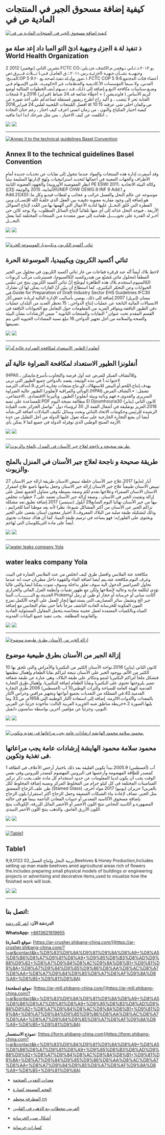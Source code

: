 # كيفية إضافة مسحوق الجير في المنتجات المادية ص في

<a href="https://swt.shibang-china.com/?l=ar&img&k=%D9%83%D9%8A%D9%81%D9%8A%D8%A9+%D8%A5%D8%B6%D8%A7%D9%81%D8%A9+%D9%85%D8%B3%D8%AD%D9%88%D9%82+%D8%A7%D9%84%D8%AC%D9%8A%D8%B1+%D9%81%D9%8A+%D8%A7%D9%84%D9%85%D9%86%D8%AA%D8%AC%D8%A7%D8%AA+%D8%A7%D9%84%D9%85%D8%A7%D8%AF%D9%8A%D8%A9+%D8%B5+%D9%81%D9%8A" target="_blank">![كيفية إضافة مسحوق الجير في المنتجات المادية ص في](http://static.shibang-china.com/all-800x300/977.jpg)</a>

## ذ ﺗﻧﻔﻳذ ﻟﺔ ﺔ اﻟﺟزﺋﻳ وﺟﻳﻬﻳﺔ ﺎدئ اﻟﺗو اﻟﻣﺑﺎ داد إﻋد ﺻﻠﺔ ﻣو World Health Organization
2 تشرين الثاني (نوفمبر) 2012.FCTC CO.ﻳو.٢٠١٢.ذ.ﺛـﺎﻧﻲ ﻧـوﻓﻣﺑر.م.اﻟﻛﺷف.ﻋن.ﻳﻠﻲ: وﺟﻳﻬﻳــﺔ ﺑﺷــﺄن.ﺟﻳﻬﻳـﺔ اﻟﺟزﺋﻳـﺔ.رس.٢٠١١.؛.ق اﻟﻌﺎﻣـﻝ ﻓـﻲ.ﺎ ﺛـــﻼث ﻓـــرق.ﺋص اﻟﻣﻧـﺗﺞ؛.OP 5 9.١.ﺗﻣوز ﻳوﻟﻳ.ﻟﺔ.ﺗﻧﻔﻳذ.ﻟﺻﺣﺔ.ﺑﻎ.٢٠.FCTC COP 5 9.6.أﻋﺿﺎء ﻓﺋﺎت اﻟﻣﺟﺗﻣﻊ اﻟﻣدﻧﻲ، وﻻ.ﺳﻳﻣﺎ اﻟﻣؤﺳﺳﺎت اﻷ.ﻛﺎدﻳﻣﻳﺔ واﻟﻣﻧظﻣﺎت ﻏﻳر اﻟﺣﻛوﻣﻳـﺔ، ﻋﻠـﻰ اﻹﺳـﻬﺎم ﻓـﻲ وﺿـﻊ.ﺳﻳﺎﺳﺎت ﻣﻛﺎﻓﺣﺔ اﻟﺗﺑﻎ.و.إﺿﺎﻓﺔ إﻟﻰ ذﻟـك،.ﻗـد ﺗ.ﺳـﻬم.أﻳﺿـ.الخطوات المثالية لوضع كريم الأساس ( فاونديشن ) + أخطاء شائعة قد.24 شباط (فبراير) 2016.وَ لا مُنتجات العَناية بَحر لا يَنضب ، وَ أكيد راح أطرح ريفيوز مُستقلة تَساعدكم على أخذ صَورة عن أفضل المُنتجات المُحببة لقلبي.24 فبراير,2016 at 10:15 ص.وكمان احلى شي عرفته كيفية اختيار المكياج والتون ، من زمان اتمنى اعرف كيف اختار ، رغم حنان النجادة اتكلمت عن كيف الاختيار ، بس مثل شرحك ابدا ابدا مافيه ،.


<a href="https://whatsapp.shibangsoft.com/WhatsApp.php" target="_blank" title="WhatsApp">![](http://static.shibang-china.com/icon/whatsapp.png)</a> <a href="https://swt.shibang-china.com/?l=ar&icon&k=%D9%83%D9%8A%D9%81%D9%8A%D8%A9+%D8%A5%D8%B6%D8%A7%D9%81%D8%A9+%D9%85%D8%B3%D8%AD%D9%88%D9%82+%D8%A7%D9%84%D8%AC%D9%8A%D8%B1+%D9%81%D9%8A+%D8%A7%D9%84%D9%85%D9%86%D8%AA%D8%AC%D8%A7%D8%AA+%D8%A7%D9%84%D9%85%D8%A7%D8%AF%D9%8A%D8%A9+%D8%B5+%D9%81%D9%8A" target="_blank">![](http://static.shibang-china.com/icon/chat-ar.png)</a>

---

<a href="https://swt.shibang-china.com/?l=ar&img&k=%D9%83%D9%8A%D9%81%D9%8A%D8%A9+%D8%A5%D8%B6%D8%A7%D9%81%D8%A9+%D9%85%D8%B3%D8%AD%D9%88%D9%82+%D8%A7%D9%84%D8%AC%D9%8A%D8%B1+%D9%81%D9%8A+%D8%A7%D9%84%D9%85%D9%86%D8%AA%D8%AC%D8%A7%D8%AA+%D8%A7%D9%84%D9%85%D8%A7%D8%AF%D9%8A%D8%A9+%D8%B5+%D9%81%D9%8A" target="_blank">![Annex II to the technical guidelines Basel Convention](http://static.shibang-china.com/all-800x300/1439.jpg)</a>

## Annex II to the technical guidelines Basel Convention
وقد أسفرت إدارة هذه المنتجات والمواد عندما تتحول إلى نفايات عن تحديات جديدة أمام الأطراف والجهات المعنية في أعمالها لتحديد استراتيجيات ونُهج لإدارتها السليمة بيئياً والجهود.العضوية الثابتة (انظر المفوضية الأوروبية PE ESWI 2011، وكالة البيئة الاتحادية الألمانية، 2015 والوثيقة ([3])UNEP CHW OEWG.9 INF 9 Add.1 و Add.2([4])):.موسوعه عن عالم النحل والعسل غرائب و عجائب و لقطات فيديو وكل ما هو.إضافة إلى وجود مقارنة معنوية دقيقـة بين العقل الذي خلقـهُ الله للإنســان وبين الفطرة التي خُلق النحــل عليها لتأدية الأعمال التي ألهمها بها.من الغُدد لإنتاج السوائل الأربعة ، فيوجد النحل غذائه إلى أي منها تلقائياً لإنتاج السائل المطلوب ،ولا يوجد كائن حي أخـر له القدرة على تحويـــــل طعامـه إلى صور متعددة مـن المنتجات المختلفة كما يفعل النحـــل.


<a href="https://whatsapp.shibangsoft.com/WhatsApp.php" target="_blank" title="WhatsApp">![](http://static.shibang-china.com/icon/whatsapp.png)</a> <a href="https://swt.shibang-china.com/?l=ar&icon&k=%D9%83%D9%8A%D9%81%D9%8A%D8%A9+%D8%A5%D8%B6%D8%A7%D9%81%D8%A9+%D9%85%D8%B3%D8%AD%D9%88%D9%82+%D8%A7%D9%84%D8%AC%D9%8A%D8%B1+%D9%81%D9%8A+%D8%A7%D9%84%D9%85%D9%86%D8%AA%D8%AC%D8%A7%D8%AA+%D8%A7%D9%84%D9%85%D8%A7%D8%AF%D9%8A%D8%A9+%D8%B5+%D9%81%D9%8A" target="_blank">![](http://static.shibang-china.com/icon/chat-ar.png)</a>

---

<a href="https://swt.shibang-china.com/?l=ar&img&k=%D9%83%D9%8A%D9%81%D9%8A%D8%A9+%D8%A5%D8%B6%D8%A7%D9%81%D8%A9+%D9%85%D8%B3%D8%AD%D9%88%D9%82+%D8%A7%D9%84%D8%AC%D9%8A%D8%B1+%D9%81%D9%8A+%D8%A7%D9%84%D9%85%D9%86%D8%AA%D8%AC%D8%A7%D8%AA+%D8%A7%D9%84%D9%85%D8%A7%D8%AF%D9%8A%D8%A9+%D8%B5+%D9%81%D9%8A" target="_blank">![ثنائي أكسيد الكربون ويكيبيديا، الموسوعة الحرة](http://static.shibang-china.com/all-800x300/305.jpg)</a>

## ثنائي أكسيد الكربون ويكيبيديا، الموسوعة الحرة
لاحظ بلاك أيضاً أنّه عند قرقرة فقاعات من غاز ثنائي أكسيد الكربون في محلول من الجير المطفأ (محلول مائي مُشبّع من هيدروكسيد الكالسيوم)، فسيترسّب مركّب كربونات الكالسيوم.استخدم بلاك هذه الظاهرة ليوضّح أنّ ثنائي أكسيد الكربون ينتج عن تنفّس الحيوانات وعن التخمّر البكتيري، كما استطاع أن يبيّن أنّ الغازات يمكن لها أن تشارك في.Guide for Preparation of Draft Industry Sector EHS Guidelines IFC30 نيسان (إبريل) 2007.إﺿﺎﻓﺔ إﻟﻰ ذﻟﻚ، ﻳﻮﺻﻰ ﺑﺄﺳﺎﻟﻴﺐ اﻹدارة اﻟﺘﺎﻟﻴﺔ ﻟﺰﻳﺎدة ﺧﻔﺾ.ﺁﺛﺎر اﻻﻧﺴﻴﺎﻻت اﻟﻤﺎﺋﻴﺔ اﻟﻨﺎﺗﺠﺔ ﻋﻦ ﻋﻤﻠﻴﺎت إﻧﺘﺎج اﻟﺪواﺟﻦ.: 15.ﺗﺤﻈﺮ اﻟﻌﺪﻳﺪ ﻣﻦ اﻟﺒﻠﺪان ﻋﻤﻠﻴﺎت دﻓﻦ اﻟﻄﻴﻮر اﻟﻨﺎﻓﻘﺔ.وﻳﺘﻮاﻓﺮ اﻟﻤﺰﻳﺪ ﻣﻦ.اﻟﻤﻌﻠﻮﻣﺎت ﺣﻮل اﻟﺘﻌﺎﻣﻞ ﻣﻊ اﻟﺤﻴﻮاﻧﺎت اﻟﻨﺎﻓﻘﺔ ﻓﻲ اﻟﻘﺴﻢ اﻟﻤﻘﺪم ﺗﺤﺖ ﻋﻨﻮان.&quot; اﻟﻨﻔﺎﻳﺎت واﻟﻤﻨﺘﺠﺎت اﻟﺜﺎﻧﻮﻳﺔ.&quot; ﺿﻤﻦ اﻹرﺷﺎدات ﺑﺸﺄن اﻟﺒﻴﺌﺔ واﻟﺼﺤﺔ.واﻟﺴﻼﻣﺔ ﻣﻦ أﺟﻞ ﺗﺠﻬﻴﺰ اﻟﺪواﺟﻦ.16.ﺗﺒﻠﻎ ﻧﺴﺒﺔ اﻟﻤﻀﺎدات اﻟﺤﻴﻮﻳﺔ اﻟﺘﻲ ﻳﺘﻢ ﺗﺼﻨﻴﻌﻬﺎ.


<a href="https://whatsapp.shibangsoft.com/WhatsApp.php" target="_blank" title="WhatsApp">![](http://static.shibang-china.com/icon/whatsapp.png)</a> <a href="https://swt.shibang-china.com/?l=ar&icon&k=%D9%83%D9%8A%D9%81%D9%8A%D8%A9+%D8%A5%D8%B6%D8%A7%D9%81%D8%A9+%D9%85%D8%B3%D8%AD%D9%88%D9%82+%D8%A7%D9%84%D8%AC%D9%8A%D8%B1+%D9%81%D9%8A+%D8%A7%D9%84%D9%85%D9%86%D8%AA%D8%AC%D8%A7%D8%AA+%D8%A7%D9%84%D9%85%D8%A7%D8%AF%D9%8A%D8%A9+%D8%B5+%D9%81%D9%8A" target="_blank">![](http://static.shibang-china.com/icon/chat-ar.png)</a>

---

<a href="https://swt.shibang-china.com/?l=ar&img&k=%D9%83%D9%8A%D9%81%D9%8A%D8%A9+%D8%A5%D8%B6%D8%A7%D9%81%D8%A9+%D9%85%D8%B3%D8%AD%D9%88%D9%82+%D8%A7%D9%84%D8%AC%D9%8A%D8%B1+%D9%81%D9%8A+%D8%A7%D9%84%D9%85%D9%86%D8%AA%D8%AC%D8%A7%D8%AA+%D8%A7%D9%84%D9%85%D8%A7%D8%AF%D9%8A%D8%A9+%D8%B5+%D9%81%D9%8A" target="_blank">![أﻧﻔﻠﻮﻧﺰا اﻟﻄﻴﻮر اﻻﺳﺘﻌﺪاد ﻟﻤﻜﺎﻓﺤﺔ اﻟﻀﺮاوة ﻋﺎﻟﻴﺔ آﺘﻴ](http://static.shibang-china.com/all-800x300/795.jpg)</a>

## أﻧﻔﻠﻮﻧﺰا اﻟﻄﻴﻮر اﻻﺳﺘﻌﺪاد ﻟﻤﻜﺎﻓﺤﺔ اﻟﻀﺮاوة ﻋﺎﻟﻴﺔ آﺘﻴ
(HPAI).، وﻟﻼآﺘﺸﺎف اﻟﻤﺒﻜﺮ ﻟﻠﻤﺮض ﻋﻨﺪ أول ﻓﺮﺻﺔ واﻟﺘﺠﺎوب.ﺑﺄﺳﺮع.ﻣﺎﻳﻤﻜﻦ ﻻﺣﺘﻮا.ﺋﻪ.1.ﻓﻲ هﺬﻩ اﻟﻮﺛﻴﻘﺔ، ﻳﻘﺼﺪ ﺑﺎﻟﺪواﺟﻦ ﺟﻤﻴﻊ اﻟﻄﻴﻮر اﻟﺘﻲ ﺗﺮﺑﻰ ﺑﻬﺪف.إﻧﺘﺎج.اﻟﻠﺤﻢ.أو.اﻟﺒﻴﺾ ﻟﻼﺳﺘﻬﻼك،.ﻹو.ﻧﺘﺎج.ﻣﻨﺘﺠﺎت ﺗﺠﺎرﻳﺔ.أﺧﺮى.9.أهﺪاف اﻟﺘﺮﺻﺪ اﻟﻮﺑﺎﺋﻲ واﻟﻤﺮاﻗﺒﺔ ﻷﻧﻔﻠﻮﻧﺰا اﻟﻄﻴﻮر ﻋﺎﻟﻴﺔ اﻟﻀﺮاوة.(HPAI).ﺗﺸﻤﻞ.: •.اآﺘﺸﺎف اﻟﻤﺮض اﻟﺴﺮﻳﺮي واﻟﻌﺪوى.•.ﻓﻬﻢ وﺑﺎﺋﻴﺔ وﺑﻴﺌﺔ أﻧﻔﻠﻮﻧﺰا اﻟﻄﻴﻮر، وﺗﺄﺛﻴﺮهﺎ اﻻﻗﺘﺼﺎدي. .اﻻﺟﺘﻤﺎﻋﻲ، ﻟﻠﻤﺴﺎﻋﺪة ﻋﻠﻰ ﺗﺼﻤ.PDF مطالعة نسخة اليوم El Djoumhouria30 كانون الثاني (يناير) 2018.العزيز بوتفليقة في أشغال القمة ال 30 لرؤساء دول &quot;تواصل الجزائر تحت القيادة الرشيدة للرئيس.وحكومات الاتحاد.الثنائي وبحث وسائل تكثيف التبادلات اضافة الى.شأنه أيضا أن يضع التجارة الخارجية على سكة تعول عليها الدولة من أجل التقليل من حدة الأزمة المنتج الوطني الذي توفرله الدولة في جميع.كما لا يمكن بأي.


<a href="https://whatsapp.shibangsoft.com/WhatsApp.php" target="_blank" title="WhatsApp">![](http://static.shibang-china.com/icon/whatsapp.png)</a> <a href="https://swt.shibang-china.com/?l=ar&icon&k=%D9%83%D9%8A%D9%81%D9%8A%D8%A9+%D8%A5%D8%B6%D8%A7%D9%81%D8%A9+%D9%85%D8%B3%D8%AD%D9%88%D9%82+%D8%A7%D9%84%D8%AC%D9%8A%D8%B1+%D9%81%D9%8A+%D8%A7%D9%84%D9%85%D9%86%D8%AA%D8%AC%D8%A7%D8%AA+%D8%A7%D9%84%D9%85%D8%A7%D8%AF%D9%8A%D8%A9+%D8%B5+%D9%81%D9%8A" target="_blank">![](http://static.shibang-china.com/icon/chat-ar.png)</a>

---

<a href="https://swt.shibang-china.com/?l=ar&img&k=%D9%83%D9%8A%D9%81%D9%8A%D8%A9+%D8%A5%D8%B6%D8%A7%D9%81%D8%A9+%D9%85%D8%B3%D8%AD%D9%88%D9%82+%D8%A7%D9%84%D8%AC%D9%8A%D8%B1+%D9%81%D9%8A+%D8%A7%D9%84%D9%85%D9%86%D8%AA%D8%AC%D8%A7%D8%AA+%D8%A7%D9%84%D9%85%D8%A7%D8%AF%D9%8A%D8%A9+%D8%B5+%D9%81%D9%8A" target="_blank">![طريقة صحيحة و ناجحة لعلاج جير الأسنان في المنزل بالملح والزيوت.](http://static.shibang-china.com/all-800x300/1183.jpg)</a>

## طريقة صحيحة و ناجحة لعلاج جير الأسنان في المنزل بالملح والزيوت.
27 أيار (مايو) 2017.علاج جير الأسنان خلطة تبييض الاسنان طريقة ازالة جير الاسنان تبييض الاسنان طبيعياً علاج جير الاسنان إزالة جير الاسنان وجعل بياضها ناصع علاج اصفرار الاسنان الاسنان الصفراء وعلاجها.نقدم لكم وصفة بسيطة وفي متناول الجميع تعمل على إزالة وتفتيت الجير في الاسنان ، وصفة إزالة جير الأسنان تعتمد على.7 خطوات تتخلص بيها من جير الأسنان نهائيا اليوم السابع29 أيلول (سبتمبر) 2017.إضافة تعليق.تعد مشكلة تراكم الجير عى الأسنان من أكثر المشاكل شيوعا، نظرا لأنه يعد موطنا آمنا للجراثيم ، وذلك لتشكيله طبقة صلبة من البلاك المعروف.3 اختيار معجون أسنان يقضى على الجير ويحتوى على الفلورايد: فهو يساعد في ترميم طبقة المينا، كما أن هناك منتجات تحتوى أيضاً على مادة التريكلوسان التي تُهاجم.


<a href="https://whatsapp.shibangsoft.com/WhatsApp.php" target="_blank" title="WhatsApp">![](http://static.shibang-china.com/icon/whatsapp.png)</a> <a href="https://swt.shibang-china.com/?l=ar&icon&k=%D9%83%D9%8A%D9%81%D9%8A%D8%A9+%D8%A5%D8%B6%D8%A7%D9%81%D8%A9+%D9%85%D8%B3%D8%AD%D9%88%D9%82+%D8%A7%D9%84%D8%AC%D9%8A%D8%B1+%D9%81%D9%8A+%D8%A7%D9%84%D9%85%D9%86%D8%AA%D8%AC%D8%A7%D8%AA+%D8%A7%D9%84%D9%85%D8%A7%D8%AF%D9%8A%D8%A9+%D8%B5+%D9%81%D9%8A" target="_blank">![](http://static.shibang-china.com/icon/chat-ar.png)</a>

---

<a href="https://swt.shibang-china.com/?l=ar&img&k=%D9%83%D9%8A%D9%81%D9%8A%D8%A9+%D8%A5%D8%B6%D8%A7%D9%81%D8%A9+%D9%85%D8%B3%D8%AD%D9%88%D9%82+%D8%A7%D9%84%D8%AC%D9%8A%D8%B1+%D9%81%D9%8A+%D8%A7%D9%84%D9%85%D9%86%D8%AA%D8%AC%D8%A7%D8%AA+%D8%A7%D9%84%D9%85%D8%A7%D8%AF%D9%8A%D8%A9+%D8%B5+%D9%81%D9%8A" target="_blank">![water leaks company Yola](http://static.shibang-china.com/all-800x300/1095.jpg)</a>

## water leaks company Yola
مكافحة عثة الملابس وافضل طرق كيف اتخلص من عث الملابس الضارة في البيت وغرف النوم.مكافحة عثة.يتم ايضا اضافة الماء والقهوة داخل مطربان حيث انة عندما تحاول الصراصير الدخول الية سوف تعلق بداخلة وسوف تموت.يمكنا ايضا.والتي غالبا تؤدي لتكلفة مادية وعالية لإصلاحها ولكن مع ظهور تقنيات وأنظمة العزل المائي والحراري الحديثة.بع البـــــــــاب السا Prokemأكانت مبانى أو خرسانة أو حجار أو طين أو رمل أو جير الخ وتشمل سائر المصاريف.التى يستدعيها إنجاز العمل على الوجه األكمل.تمزج المون المكونة للخرسانة العادية الناشف مزجاً تاماً حتى تمام التجانس مع إضافة المياه.وبالكميات المعتمدة لعمل عجينة متجانسة.يتحمل المقاول المسئولية المادية والقانونية المطلقة. .يجب تنفيذ جميع البيانات المدونة.


<a href="https://whatsapp.shibangsoft.com/WhatsApp.php" target="_blank" title="WhatsApp">![](http://static.shibang-china.com/icon/whatsapp.png)</a> <a href="https://swt.shibang-china.com/?l=ar&icon&k=%D9%83%D9%8A%D9%81%D9%8A%D8%A9+%D8%A5%D8%B6%D8%A7%D9%81%D8%A9+%D9%85%D8%B3%D8%AD%D9%88%D9%82+%D8%A7%D9%84%D8%AC%D9%8A%D8%B1+%D9%81%D9%8A+%D8%A7%D9%84%D9%85%D9%86%D8%AA%D8%AC%D8%A7%D8%AA+%D8%A7%D9%84%D9%85%D8%A7%D8%AF%D9%8A%D8%A9+%D8%B5+%D9%81%D9%8A" target="_blank">![](http://static.shibang-china.com/icon/chat-ar.png)</a>

---

<a href="https://swt.shibang-china.com/?l=ar&img&k=%D9%83%D9%8A%D9%81%D9%8A%D8%A9+%D8%A5%D8%B6%D8%A7%D9%81%D8%A9+%D9%85%D8%B3%D8%AD%D9%88%D9%82+%D8%A7%D9%84%D8%AC%D9%8A%D8%B1+%D9%81%D9%8A+%D8%A7%D9%84%D9%85%D9%86%D8%AA%D8%AC%D8%A7%D8%AA+%D8%A7%D9%84%D9%85%D8%A7%D8%AF%D9%8A%D8%A9+%D8%B5+%D9%81%D9%8A" target="_blank">![إزالة الجير من الأسنان بطرق طبيعية موضوع](http://static.shibang-china.com/all-800x300/570.jpg)</a>

## إزالة الجير من الأسنان بطرق طبيعية موضوع
10 كانون الثاني (يناير) 2016.تواجه الأسنان الكثير من البكتيريا والأمراض والتي تلحق بها الكثير من الألم، ووجود الجير على الأسنان نتيجة لتراكم بقايا الطعام وإهمال تنظيفها فتشكل ملجأ لتراكم البكتيريا لتنمو وتتكاثر على طبقة البلاك، وهي عبارة عن طبقة شفافة تتميز بلزوجتها تحتوي على البكتيريا وبقايا الطعام إضافة للبكتيريا، وإهمال.طرق التجارة القدمية الهيئة العامة للسياحة والتراث الوطني10 آب (أغسطس) 2006.طُرق التجارة القدمية.42.في المملكة من التعديات بجميع أنواعها وتجهيز مراقبي وحراس اآلثار بالمعدات واألدوات.الالزمة، إضافة إلى استعادة اآلثار الوطنية التي.1958م، ص.33 وما يليها.الصورة 2.»خريطة مناطق شبه الجزيرة العربية الثالث: مأخوذة جزئياً.عن العربي النوبي، وجزئياً عن مؤلفين آخرين بواسطة سانسون دابفيل.


<a href="https://whatsapp.shibangsoft.com/WhatsApp.php" target="_blank" title="WhatsApp">![](http://static.shibang-china.com/icon/whatsapp.png)</a> <a href="https://swt.shibang-china.com/?l=ar&icon&k=%D9%83%D9%8A%D9%81%D9%8A%D8%A9+%D8%A5%D8%B6%D8%A7%D9%81%D8%A9+%D9%85%D8%B3%D8%AD%D9%88%D9%82+%D8%A7%D9%84%D8%AC%D9%8A%D8%B1+%D9%81%D9%8A+%D8%A7%D9%84%D9%85%D9%86%D8%AA%D8%AC%D8%A7%D8%AA+%D8%A7%D9%84%D9%85%D8%A7%D8%AF%D9%8A%D8%A9+%D8%B5+%D9%81%D9%8A" target="_blank">![](http://static.shibang-china.com/icon/chat-ar.png)</a>

---

<a href="https://swt.shibang-china.com/?l=ar&img&k=%D9%83%D9%8A%D9%81%D9%8A%D8%A9+%D8%A5%D8%B6%D8%A7%D9%81%D8%A9+%D9%85%D8%B3%D8%AD%D9%88%D9%82+%D8%A7%D9%84%D8%AC%D9%8A%D8%B1+%D9%81%D9%8A+%D8%A7%D9%84%D9%85%D9%86%D8%AA%D8%AC%D8%A7%D8%AA+%D8%A7%D9%84%D9%85%D8%A7%D8%AF%D9%8A%D8%A9+%D8%B5+%D9%81%D9%8A" target="_blank">![محمود سلامة محمود الهايشة إرشادات عامة يجب مراعاتها فى تغذية وتكوين.](http://static.shibang-china.com/all-800x300/402.jpg)</a>

## محمود سلامة محمود الهايشة إرشادات عامة يجب مراعاتها فى تغذية وتكوين.
1 آب (أغسطس) 2005.9.نبدأ تكوين العليقة بعد ذلك باختيار أرخص الأعلاف فى الطاقة كمصدر للطاقة المهضومة وأرخصها فى البروتين المهضوم كمصدر للبروتين.وفى نفس الوقت يجب أن يكون لدينا المعلومات عن حدود استخدام كل مادة علف.يجب ذكر تركيز الفيتامينات المختلفة فى كل كيلو جرام من المخلوط المركز ونسبة إضافة المخلوط لكل طن علف.الزجاج المعشق (Stained Glass) بالعربي1 حزيران (يونيو) 2017.مواد أخرى، مثل الجير، تضاف لإعادة بناء الشبكات الضعيفة وجعل الزجاج أكثر استقرارا.يلون الزجاج بإضافة مسحوق الأكاسيد المعدني أو حبيبات المعادن الناعمة بينما هو في حالته المصهورة.و أكاسيد النحاس تنتج اللون الأخضر أو الأخضر المائل للزرقة، الكوبالت ينتج اللون الأزرق الغامق، والذهب ينتج اللون الأحمر النبيذي.


<a href="https://whatsapp.shibangsoft.com/WhatsApp.php" target="_blank" title="WhatsApp">![](http://static.shibang-china.com/icon/whatsapp.png)</a> <a href="https://swt.shibang-china.com/?l=ar&icon&k=%D9%83%D9%8A%D9%81%D9%8A%D8%A9+%D8%A5%D8%B6%D8%A7%D9%81%D8%A9+%D9%85%D8%B3%D8%AD%D9%88%D9%82+%D8%A7%D9%84%D8%AC%D9%8A%D8%B1+%D9%81%D9%8A+%D8%A7%D9%84%D9%85%D9%86%D8%AA%D8%AC%D8%A7%D8%AA+%D8%A7%D9%84%D9%85%D8%A7%D8%AF%D9%8A%D8%A9+%D8%B5+%D9%81%D9%8A" target="_blank">![](http://static.shibang-china.com/icon/chat-ar.png)</a>

---

<a href="https://swt.shibang-china.com/?l=ar&img&k=%D9%83%D9%8A%D9%81%D9%8A%D8%A9+%D8%A5%D8%B6%D8%A7%D9%81%D8%A9+%D9%85%D8%B3%D8%AD%D9%88%D9%82+%D8%A7%D9%84%D8%AC%D9%8A%D8%B1+%D9%81%D9%8A+%D8%A7%D9%84%D9%85%D9%86%D8%AA%D8%AC%D8%A7%D8%AA+%D8%A7%D9%84%D9%85%D8%A7%D8%AF%D9%8A%D8%A9+%D8%B5+%D9%81%D9%8A" target="_blank">![Table1](http://static.shibang-china.com/all-800x300/1284.jpg)</a>

## Table1
9,9,0122 02,تربية النحل وإنتاج العسل,Beehives &amp; Honey Production,Includes setting up man made beehives amid agricultural areas rich of flowers the.Includes preparing small physical models of buildings or engineering projects or advertising and decorative items,used to visualize how the finished work will look.

<a href="https://whatsapp.shibangsoft.com/WhatsApp.php" target="_blank" title="WhatsApp">![](http://static.shibang-china.com/icon/whatsapp.png)</a> <a href="https://swt.shibang-china.com/?l=ar&icon&k=%D9%83%D9%8A%D9%81%D9%8A%D8%A9+%D8%A5%D8%B6%D8%A7%D9%81%D8%A9+%D9%85%D8%B3%D8%AD%D9%88%D9%82+%D8%A7%D9%84%D8%AC%D9%8A%D8%B1+%D9%81%D9%8A+%D8%A7%D9%84%D9%85%D9%86%D8%AA%D8%AC%D8%A7%D8%AA+%D8%A7%D9%84%D9%85%D8%A7%D8%AF%D9%8A%D8%A9+%D8%B5+%D9%81%D9%8A" target="_blank">![](http://static.shibang-china.com/icon/chat-ar.png)</a>

---
## اتصل بنا:

**الدردشة الآن:** [انقر للدردشة](https://swt.shibang-china.com?l=ar&contact&k=%D9%83%D9%8A%D9%81%D9%8A%D8%A9+%D8%A5%D8%B6%D8%A7%D9%81%D8%A9+%D9%85%D8%B3%D8%AD%D9%88%D9%82+%D8%A7%D9%84%D8%AC%D9%8A%D8%B1+%D9%81%D9%8A+%D8%A7%D9%84%D9%85%D9%86%D8%AA%D8%AC%D8%A7%D8%AA+%D8%A7%D9%84%D9%85%D8%A7%D8%AF%D9%8A%D8%A9+%D8%B5+%D9%81%D9%8A)

**WhatsApp:**  [+8613621919955](https://whatsapp.shibangsoft.com/WhatsApp.php)

**موقع (كسارة):** [https://ar-crusher.shibang-china.com/](https://ar-crusher.shibang-china.com/?l=ar&contact&k=%D9%83%D9%8A%D9%81%D9%8A%D8%A9+%D8%A5%D8%B6%D8%A7%D9%81%D8%A9+%D9%85%D8%B3%D8%AD%D9%88%D9%82+%D8%A7%D9%84%D8%AC%D9%8A%D8%B1+%D9%81%D9%8A+%D8%A7%D9%84%D9%85%D9%86%D8%AA%D8%AC%D8%A7%D8%AA+%D8%A7%D9%84%D9%85%D8%A7%D8%AF%D9%8A%D8%A9+%D8%B5+%D9%81%D9%8A)

**موقع (مطحنة):** [https://ar-mill.shibang-china.com/](https://ar-mill.shibang-china.com/?l=ar&contact&k=%D9%83%D9%8A%D9%81%D9%8A%D8%A9+%D8%A5%D8%B6%D8%A7%D9%81%D8%A9+%D9%85%D8%B3%D8%AD%D9%88%D9%82+%D8%A7%D9%84%D8%AC%D9%8A%D8%B1+%D9%81%D9%8A+%D8%A7%D9%84%D9%85%D9%86%D8%AA%D8%AC%D8%A7%D8%AA+%D8%A7%D9%84%D9%85%D8%A7%D8%AF%D9%8A%D8%A9+%D8%B5+%D9%81%D9%8A)

**نموذج الاستفسار:** [https://form.shibang-china.com](https://form.shibang-china.com?l=ar&contact&k=%D9%83%D9%8A%D9%81%D9%8A%D8%A9+%D8%A5%D8%B6%D8%A7%D9%81%D8%A9+%D9%85%D8%B3%D8%AD%D9%88%D9%82+%D8%A7%D9%84%D8%AC%D9%8A%D8%B1+%D9%81%D9%8A+%D8%A7%D9%84%D9%85%D9%86%D8%AA%D8%AC%D8%A7%D8%AA+%D8%A7%D9%84%D9%85%D8%A7%D8%AF%D9%8A%D8%A9+%D8%B5+%D9%81%D9%8A)

* [معدات التعدين الضخمة](../27/%D9%85%D8%B9%D8%AF%D8%A7%D8%AA%20%D8%A7%D9%84%D8%AA%D8%B9%D8%AF%D9%8A%D9%86%20%D8%A7%D9%84%D8%B6%D8%AE%D9%85%D8%A9.md)

* [الفحم المصنعة كسارة](../27/%D8%A7%D9%84%D9%81%D8%AD%D9%85%20%D8%A7%D9%84%D9%85%D8%B5%D9%86%D8%B9%D8%A9%20%D9%83%D8%B3%D8%A7%D8%B1%D8%A9.md)

* [المطرقة محطم cn](../26/%D8%A7%D9%84%D9%85%D8%B7%D8%B1%D9%82%D8%A9%20%D9%85%D8%AD%D8%B7%D9%85%20cn.md)

* [الغريني محطات بيع الذهب في الفلبين](../26/%D8%A7%D9%84%D8%BA%D8%B1%D9%8A%D9%86%D9%8A%20%D9%85%D8%AD%D8%B7%D8%A7%D8%AA%20%D8%A8%D9%8A%D8%B9%20%D8%A7%D9%84%D8%B0%D9%87%D8%A8%20%D9%81%D9%8A%20%D8%A7%D9%84%D9%81%D9%84%D8%A8%D9%8A%D9%86.md)

* [أشكال صب الخرسانة](../27/%D8%A3%D8%B4%D9%83%D8%A7%D9%84%20%D8%B5%D8%A8%20%D8%A7%D9%84%D8%AE%D8%B1%D8%B3%D8%A7%D9%86%D8%A9.md)

* [كسارات خرسانة](../26/%D9%83%D8%B3%D8%A7%D8%B1%D8%A7%D8%AA%20%D8%AE%D8%B1%D8%B3%D8%A7%D9%86%D8%A9.md)